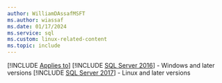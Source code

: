 ```yaml
---
author: WilliamDAssafMSFT
ms.author: wiassaf
ms.date: 01/17/2024
ms.service: sql
ms.custom: linux-related-content
ms.topic: include
---
```


[!INCLUDE [Applies to](../applies-md.md)] [!INCLUDE [SQL Server 2016](_ss2016.md)] - Windows and later versions [!INCLUDE [SQL Server 2017](_ss2017.md)] - Linux and later versions
